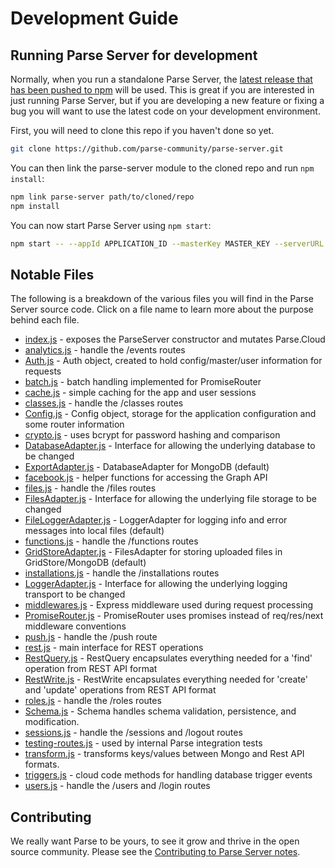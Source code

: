 # Development Guide

## Running Parse Server for development

Normally, when you run a standalone Parse Server, the [latest release that has been pushed to npm](https://www.npmjs.com/package/parse-server) will be used. This is great if you are interested in just running Parse Server, but if you are developing a new feature or fixing a bug you will want to use the latest code on your development environment.

First, you will need to clone this repo if you haven't done so yet.

```sh
git clone https://github.com/parse-community/parse-server.git
```

You can then link the parse-server module to the cloned repo and run `npm install`:

```sh
npm link parse-server path/to/cloned/repo
npm install
```

You can now start Parse Server using `npm start`:

```sh
npm start -- --appId APPLICATION_ID --masterKey MASTER_KEY --serverURL http://localhost:1337/parse
```

## Notable Files

The following is a breakdown of the various files you will find in the Parse Server source code. Click on a file name to learn more about the purpose behind each file.

* [index.js](https://github.com/parse-community/parse-server/wiki/index.js) - exposes the ParseServer constructor and mutates Parse.Cloud
* [analytics.js](https://github.com/parse-community/parse-server/wiki/analytics.js) - handle the /events routes
* [Auth.js](https://github.com/parse-community/parse-server/wiki/Auth.js) - Auth object, created to hold config/master/user information for requests
* [batch.js](https://github.com/parse-community/parse-server/wiki/batch.js) - batch handling implemented for PromiseRouter
* [cache.js](https://github.com/parse-community/parse-server/wiki/cache.js) - simple caching for the app and user sessions
* [classes.js](https://github.com/parse-community/parse-server/wiki/classes.js) - handle the /classes routes
* [Config.js](https://github.com/parse-community/parse-server/wiki/Config.js) - Config object, storage for the application configuration and some router information
* [crypto.js](https://github.com/parse-community/parse-server/wiki/crypto.js) - uses bcrypt for password hashing and comparison
* [DatabaseAdapter.js](https://github.com/parse-community/parse-server/wiki/DatabaseAdapter.js) - Interface for allowing the underlying database to be changed
* [ExportAdapter.js](https://github.com/parse-community/parse-server/wiki/ExportAdapter.js) - DatabaseAdapter for MongoDB (default)
* [facebook.js](https://github.com/parse-community/parse-server/wiki/facebook.js) - helper functions for accessing the Graph API
* [files.js](https://github.com/parse-community/parse-server/wiki/files.js) - handle the /files routes
* [FilesAdapter.js](https://github.com/parse-community/parse-server/wiki/FilesAdapter.js) - Interface for allowing the underlying file storage to be changed
* [FileLoggerAdapter.js](https://github.com/parse-community/parse-server/wiki/FileLoggerAdapter.js) - LoggerAdapter for logging info and error messages into local files (default)
* [functions.js](https://github.com/parse-community/parse-server/wiki/functions.js) - handle the /functions routes
* [GridStoreAdapter.js](https://github.com/parse-community/parse-server/wiki/GridStoreAdapter.js) - FilesAdapter for storing uploaded files in GridStore/MongoDB (default)
* [installations.js](https://github.com/parse-community/parse-server/wiki/installations.js) - handle the /installations routes
* [LoggerAdapter.js](https://github.com/parse-community/parse-server/wiki/LoggerAdapter.js) - Interface for allowing the underlying logging transport to be changed
* [middlewares.js](https://github.com/parse-community/parse-server/wiki/middlewares.js) - Express middleware used during request processing
* [PromiseRouter.js](https://github.com/parse-community/parse-server/wiki/PromiseRouter.js) - PromiseRouter uses promises instead of req/res/next middleware conventions
* [push.js](https://github.com/parse-community/parse-server/wiki/push.js) - handle the /push route
* [rest.js](https://github.com/parse-community/parse-server/wiki/rest.js) - main interface for REST operations
* [RestQuery.js](https://github.com/parse-community/parse-server/wiki/RestQuery.js) - RestQuery encapsulates everything needed for a 'find' operation from REST API format
* [RestWrite.js](https://github.com/parse-community/parse-server/wiki/RestWrite.js) - RestWrite encapsulates everything needed for 'create' and 'update' operations from REST API format
* [roles.js](https://github.com/parse-community/parse-server/wiki/roles.js) - handle the /roles routes
* [Schema.js](https://github.com/parse-community/parse-server/wiki/Schema.js) - Schema handles schema validation, persistence, and modification.
* [sessions.js](https://github.com/parse-community/parse-server/wiki/sessions.js) - handle the /sessions and /logout routes
* [testing-routes.js](https://github.com/parse-community/parse-server/wiki/testing-routes.js) - used by internal Parse integration tests
* [transform.js](https://github.com/parse-community/parse-server/wiki/transform.js) - transforms keys/values between Mongo and Rest API formats.
* [triggers.js](https://github.com/parse-community/parse-server/wiki/triggers.js) - cloud code methods for handling database trigger events
* [users.js](https://github.com/parse-community/parse-server/wiki/users.js) - handle the /users and /login routes

## Contributing

We really want Parse to be yours, to see it grow and thrive in the open source community. Please see the [Contributing to Parse Server notes](https://github.com/parse-community/parse-server/blob/master/CONTRIBUTING.md).

